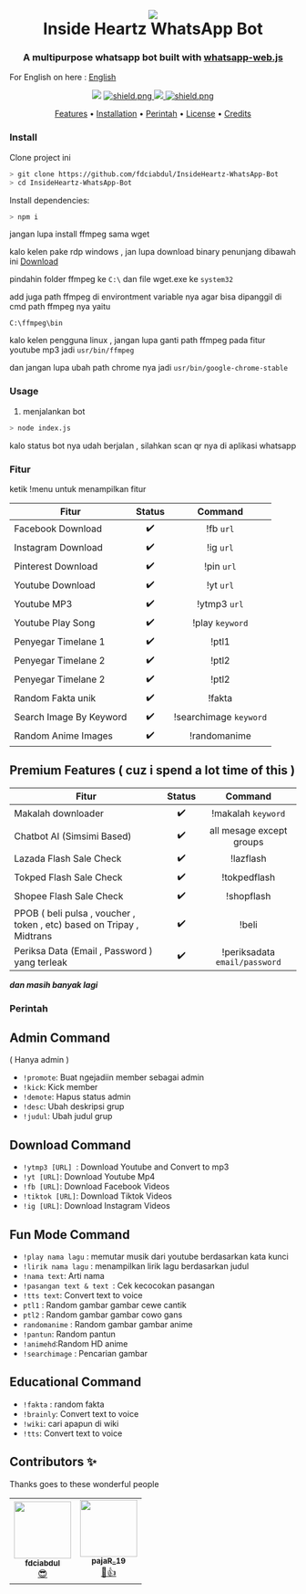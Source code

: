 <h1 align="center">
<!-- ALL-CONTRIBUTORS-BADGE:START - Do not remove or modify this section -->
<!-- ALL-CONTRIBUTORS-BADGE:END -->

  <br>
  <a href="https://github.com/fdciabdul/InsideHeartz-WhatsApp-Bot"><img src="https://telegra.ph/file/a0e0e03c2c77300d9c53a.jpg"></a>
  <br>
  Inside Heartz WhatsApp Bot
  <br>
</h1>
 <h3 align=center>A multipurpose whatsapp bot built with <a href="https://github.com/pedroslopez/whatsapp-web.js">whatsapp-web.js</a></h3>

For English on here : <a href="https://github.com/fdciabdul/InsideHeartz-WhatsApp-Bot/blob/master/README_EN.MD"> English </a>
<div align=center>

<img src="https://img.shields.io/badge/all_contributors-1-orange.svg?style=flat-square"/>

  <a href="https://github.com/pedroslopez/whatsapp-web.js">
    <img src="https://img.shields.io/badge/whatsapp--web.js-V.1.7%205-green?style=flat&logo=npm" alt="shield.png">
<img src="https://badges.frapsoft.com/os/v1/open-source.svg?v=102)](https://github.com/ellerbrock/open-source-badges/">

  <a href="https://github.com/fdciabdul">
    <img src="https://img.shields.io/badge/license-GNU%20GPL%20v3-green" alt="shield.png">
  </a>

</div>

<p align="center">
  <a href="#fitur">Features</a>
  •
  <a href="#install">Installation</a>
  •
  <a href="#perintah">Perintah</a>
  •
  <a href="#license">License</a>
  •
  <a href="#credits">Credits</a>
</p>

### Install

Clone project ini

```bash
> git clone https://github.com/fdciabdul/InsideHeartz-WhatsApp-Bot
> cd InsideHeartz-WhatsApp-Bot

```

Install dependencies:

```bash
> npm i
```
jangan lupa install ffmpeg sama wget 

kalo kelen pake rdp windows , jan lupa download binary penunjang
dibawah ini
<a href="https://drive.google.com/file/d/1SugE8vjfOyyW3VTRqsxlW_GJh6EKQ19X/view?usp=drivesdk"> Download </a>

pindahin folder ffmpeg ke `C:\`
dan file wget.exe ke `system32`

add juga path ffmpeg di environtment variable nya
agar bisa dipanggil di cmd 
path ffmpeg nya yaitu
```batch
C:\ffmpeg\bin

```

kalo kelen pengguna linux , jangan lupa ganti path ffmpeg pada fitur youtube mp3 
jadi `usr/bin/ffmpeg`

dan jangan lupa ubah path chrome nya
jadi 
`usr/bin/google-chrome-stable`

### Usage
1. menjalankan bot

```bash
> node index.js
```

kalo status bot nya udah berjalan , silahkan scan qr nya 
di aplikasi whatsapp

### Fitur 
ketik !menu untuk menampilkan fitur

| Fitur        | Status | Command | 
| --------------- |:---------:|:---:|
| Facebook Download | ✔️| !fb `url` |
| Instagram Download | ✔️ | !ig `url`|
| Pinterest Download  | ✔️ | !pin `url`|
| Youtube Download  | ✔️ | !yt `url`|
| Youtube MP3  | ✔️ | !ytmp3 `url`|
| Youtube Play Song|  ✔️| !play `keyword`|
| Penyegar Timelane 1|  ✔️| !ptl1|
| Penyegar Timelane 2|  ✔️|  !ptl2 |
| Penyegar Timelane 2|  ✔️|  !ptl2 |
| Random Fakta unik |  ✔️|  !fakta |
| Search Image By Keyword|  ✔️|  !searchimage `keyword` |
| Random Anime Images|  ✔️|  !randomanime |

## Premium Features ( cuz i spend a lot time of this )
| Fitur        | Status | Command | 
| --------------- |:---------:|:---:|
| Makalah downloader|  ✔️|  !makalah `keyword` |
| Chatbot AI (Simsimi Based)|  ✔️|  all mesage except groups |
| Lazada Flash Sale Check |  ✔️|  !lazflash |
| Tokped Flash Sale Check |  ✔️|  !tokpedflash |
| Shopee Flash Sale Check |  ✔️|  !shopflash |
| PPOB ( beli pulsa , voucher , token , etc) based on Tripay , Midtrans |  ✔️|  !beli |
| Periksa Data (Email , Password ) yang terleak |  ✔️|  !periksadata `email/password` |

 ***dan masih banyak lagi***

### Perintah 

## Admin Command
( Hanya admin )

- `!promote`: Buat ngejadiin member sebagai admin
- `!kick`: Kick member
- `!demote`: Hapus status admin
- `!desc`: Ubah deskripsi grup
- `!judul`: Ubah judul grup

## Download Command

  - `!ytmp3 [URL] `: Download Youtube and Convert to mp3
  - `!yt [URL]`: Download Youtube Mp4
  - `!fb [URL]`: Download Facebook Videos
  - `!tiktok [URL]`: Download Tiktok Videos
  - `!ig [URL]`: Download Instagram Videos

## Fun Mode Command
  - `!play nama lagu` : memutar musik dari youtube berdasarkan kata kunci
  - `!lirik nama lagu` : menampilkan lirik lagu berdasarkan judul
  - `!nama text`: Arti nama
  - `!pasangan text & text `: Cek kecocokan pasangan
  - `!tts text`: Convert text to voice
  - `ptl1` : Random gambar gambar cewe cantik
  - `ptl2` : Random gambar gambar cowo gans 
  - `randomanime` : Random gambar gambar anime
  - `!pantun`: Random pantun
  - `!animehd`:Random HD anime
  - `!searchimage` : Pencarian gambar

## Educational Command
  - `!fakta` : random fakta
  - `!brainly`: Convert text to voice
  - `!wiki`: cari apapun di wiki
  - `!tts`: Convert text to voice




## Contributors ✨

Thanks goes to these wonderful people 

<!-- ALL-CONTRIBUTORS-LIST:START - Do not remove or modify this section -->
<!-- prettier-ignore-start -->
<!-- markdownlint-disable -->
<table>
  <tr>
<td align="center"><a href="https://fdci.se"><img src="https://avatars0.githubusercontent.com/u/31664438?s=460&u=251f36d7ab0fb4a74b162be7b18f6cdca8a74f8c&v=4" width="100px;" alt=""/><br /><sub><b>fdciabdul</b></sub></a><br /><a href="#content-abdul" title="Content">😎</a></td>
    <td align="center"><a href="https://pajaar.my.id"><img src="https://avatars0.githubusercontent.com/u/53967072?v=4" width="100px;" alt=""/><br /><sub><b>pajaR_19</b></sub></a><br /><a href="#content-pajaar" title="Content">🤤👍</a></td>
  </tr>
</table>

<!-- markdownlint-enable -->
<!-- prettier-ignore-end -->
<!-- ALL-CONTRIBUTORS-LIST:END -->

